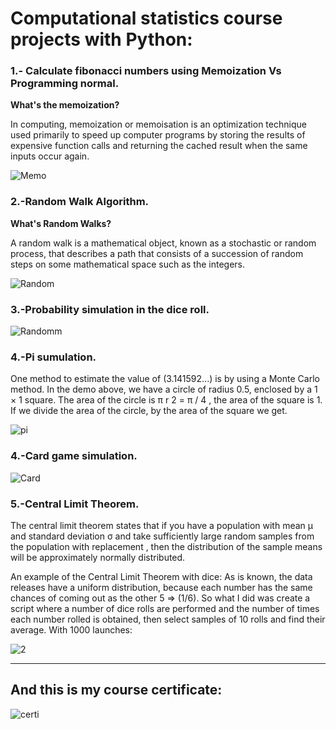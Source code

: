 # Computational statistics course projects with Python: 

### 1.- Calculate fibonacci numbers using Memoization Vs Programming normal.  

**What's the memoization?**

In computing, memoization or memoisation is an optimization technique used primarily to speed up computer programs by storing the results of expensive function calls and returning the cached result when the same inputs occur again.

![Memo](https://user-images.githubusercontent.com/63415652/96035067-1a709a80-0e28-11eb-8a1b-cd7d1341aa08.PNG)

### 2.-Random Walk Algorithm. 

**What's Random Walks?**

A random walk is a mathematical object, known as a stochastic or random process, that describes a path that consists of a succession of random steps on some mathematical space such as the integers.

![Random](https://user-images.githubusercontent.com/63415652/96038622-fd8a9600-0e2c-11eb-9fb8-2a6ae1397db9.PNG) 



### 3.-Probability simulation in the dice roll. 

![Randomm](https://user-images.githubusercontent.com/63415652/96045874-37ad6500-0e38-11eb-8efa-83fe43f0ae0c.PNG)

### 4.-Pi sumulation. 

One method to estimate the value of (3.141592...) is by using a Monte Carlo method. In the demo above, we have a circle of radius 0.5, enclosed by a 1 × 1 square. The area of the circle is π r 2 = π / 4 , the area of the square is 1. If we divide the area of the circle, by the area of the square we get.

![pi](https://user-images.githubusercontent.com/63415652/96049184-45b1b480-0e3d-11eb-877f-ac24375d57d1.PNG)

### 4.-Card game simulation.

![Card](https://user-images.githubusercontent.com/63415652/96048990-04b9a000-0e3d-11eb-989c-8aff7ecc3dc3.PNG)

### 5.-Central Limit Theorem.

The central limit theorem states that if you have a population with mean μ and standard deviation σ and take sufficiently large random samples from the population with replacement , then the distribution of the sample means will be approximately normally distributed.

An example of the Central Limit Theorem with dice:
As is known, the data releases have a uniform distribution, because each number has the same chances of coming out as the other 5 => (1/6). So what I did was create a script where a number of dice rolls are performed and the number of times each number rolled is obtained, then select samples of 10 rolls and find their average.
With 1000 launches:

![2](https://user-images.githubusercontent.com/63415652/96049735-13548700-0e3e-11eb-870a-f814800c9bcd.PNG)

---

## And this is my course certificate: 

![certi](https://user-images.githubusercontent.com/63415652/96050515-5bc07480-0e3f-11eb-99f3-a9c3c8b76687.PNG) 








